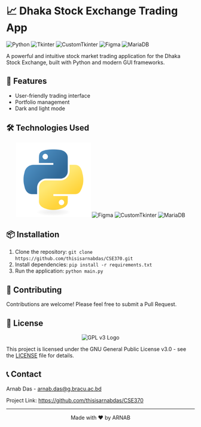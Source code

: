 # 📈 Dhaka Stock Exchange Trading App

![Python](https://img.shields.io/badge/Python-3776AB?style=for-the-badge&logo=python&logoColor=white)
![Tkinter](https://img.shields.io/badge/Tkinter-3776AB?style=for-the-badge&logo=python&logoColor=white)
![CustomTkinter](https://img.shields.io/badge/CustomTkinter-3776AB?style=for-the-badge&logo=python&logoColor=white)
![Figma](https://img.shields.io/badge/Figma-F24E1E?style=for-the-badge&logo=figma&logoColor=white)
![MariaDB](https://img.shields.io/badge/MariaDB-003545?style=for-the-badge&logo=mariadb&logoColor=white)

A powerful and intuitive stock market trading application for the Dhaka Stock Exchange, built with Python and modern GUI frameworks.

## 🚀 Features

- User-friendly trading interface
- Portfolio management
- Dark and light mode

## 🛠️ Technologies Used

<p align="center">
  <img src="https://raw.githubusercontent.com/devicons/devicon/master/icons/python/python-original.svg" alt="Python" width="200" />
  <img src="https://www.vectorlogo.zone/logos/figma/figma-icon.svg" alt="Figma" width="200" />
  <img src="https://raw.githubusercontent.com/TomSchimansky/CustomTkinter/master/documentation_images/CustomTkinter_logo_light.png" alt="CustomTkinter" width="500" />
  <img src="https://mariadb.com/wp-content/uploads/2019/11/mariadb-logo_blue-transparent-300x75.png" alt="MariaDB" width="500"/>

</p>


## 📦 Installation

1. Clone the repository:
   `git clone https://github.com/thisisarnabdas/CSE370.git`
2. Install dependencies:
   `pip install -r requirements.txt`
3. Run the application:
   `python main.py`

## 🤝 Contributing

Contributions are welcome! Please feel free to submit a Pull Request.

## 📄 License

<p align="center">
<img src="https://www.gnu.org/graphics/gplv3-with-text-136x68.png" alt="GPL v3 Logo"/>
</p>

This project is licensed under the GNU General Public License v3.0 - see the [LICENSE](LICENSE) file for details.

## 📞 Contact

Arnab Das - arnab.das@g.bracu.ac.bd

Project Link: https://github.com/thisisarnabdas/CSE370

---
<p align="center">
  Made with ❤️ by ARNAB
</p>
